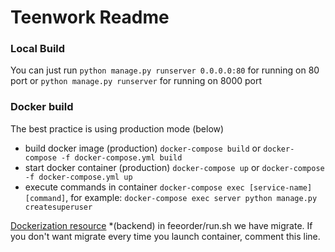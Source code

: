 # Teenwork Readme

### Local Build
You can just run `python manage.py runserver 0.0.0.0:80` for running on 80 port or `python manage.py runserver` for running on 8000 port

### Docker build
The best practice is using production mode (below)
- build docker image (production) `docker-compose build` or `docker-compose -f docker-compose.yml build`
- start docker container (production) `docker-compose up` or `docker-compose -f docker-compose.yml up`
- execute commands in container `docker-compose exec [service-name] [command]`, for example: `docker-compose exec server python manage.py createsuperuser`

[Dockerization resource](https://testdriven.io/blog/dockerizing-django-with-postgres-gunicorn-and-nginx/)
*(backend) in feeorder/run.sh we have migrate. If you don't want migrate every time you launch container, comment this line.
